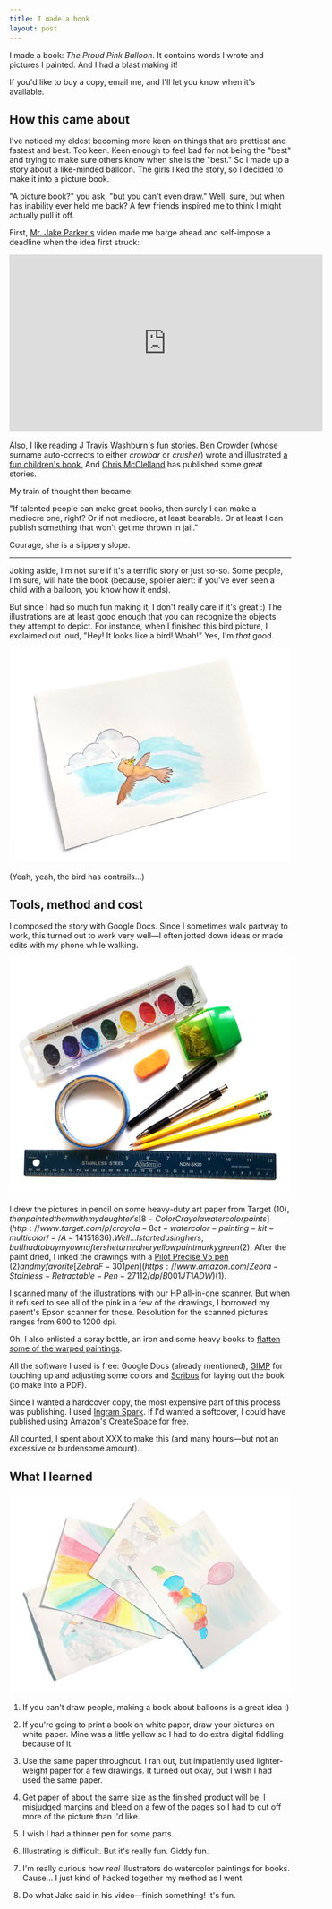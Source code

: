 ```yaml
---
title: I made a book
layout: post
---
```


<script>
$(function() {
    $('a[href^=http]').each(function() {
        if (this.href.indexOf(location.hostname) === -1) {
            $(this).attr({
                target: "_blank",
                title: "Opens in a new window"
            });
        }
    })
});
</script>

I made a book: *The Proud Pink Balloon*.  It contains words I wrote and pictures I painted.  And I had a blast making it!

If you'd like to buy a copy, email me, and I'll let you know when it's available.

## How this came about

I've noticed my eldest becoming more keen on things that are prettiest and fastest and best.  Too keen.  Keen enough to feel bad for not being the "best" and trying to make sure others know when she is the "best."  So I made up a story about a like-minded balloon.  The girls liked the story, so I decided to make it into a picture book.

"A picture book?" you ask, "but you can't even draw."  Well, sure, but when has inability ever held me back?  A few friends inspired me to think I might actually pull it off.

First, [Mr. Jake Parker's](http://mrjakeparker.com/) video made me barge ahead and self-impose a deadline when the idea first struck:

<iframe width="560" height="315" style="margin: 0 auto;" src="https://www.youtube.com/embed/lRtV-ugIT0k" frameborder="0" allowfullscreen></iframe>

Also, I like reading [J Travis Washburn's](http://www.jwashburn.com/) fun stories.  Ben Crowder (whose surname auto-corrects to either *crowbar* or *crusher*) wrote and illustrated [a fun children's book.](http://bencrowder.net/books/picture-books/the-circle-book/)  And [Chris McClelland](http://theprovocanyonreview.net/about-us.html) has published some great stories.

My train of thought then became:

"If talented people can make great books, then surely I can make a mediocre one, right?  Or if not mediocre, at least bearable. Or at least I can publish something that won't get me thrown in jail."

Courage, she is a slippery slope.

---

Joking aside, I'm not sure if it's a terrific story or just so-so. Some people, I'm sure, will hate the book (because, spoiler alert: if you've ever seen a child with a balloon, you know how it ends).

But since I had so much fun making it, I don't really care if it's great :) The illustrations are at least good enough that you can recognize the objects they attempt to depict.  For instance, when I finished this bird picture, I exclaimed out loud, "Hey! It looks like a bird! Woah!" Yes, I'm *that* good.

![Look, a bird!](/images/book/bird_med.png)

(Yeah, yeah, the bird has contrails...)

## Tools, method and cost

I composed the story with Google Docs.  Since I sometimes walk partway to work, this turned out to work very well&mdash;I often jotted down ideas or made edits with my phone while walking.

![Art tools](/images/book/arttools_med.png)

I drew the pictures in pencil on some heavy-duty art paper from Target ($10), then painted them with my daughter's [8-Color Crayola water color paints](http://www.target.com/p/crayola-8ct-watercolor-painting-kit-multicolor/-/A-14151836).  Well... I started using hers, but I had to buy my own after she turned her yellow paint murky green ($2).  After the paint dried, I inked the drawings with a [Pilot Precise V5 pen](https://www.amazon.com/Pilot-Precise-Stick-Rolling-35334/dp/B00006IEBI) ($2) and my favorite [Zebra F-301 pen](https://www.amazon.com/Zebra-Stainless-Retractable-Pen-27112/dp/B001JT1ADW) ($1).

I scanned many of the illustrations with our HP all-in-one scanner.  But when it refused to see all of the pink in a few of the drawings, I borrowed my parent's Epson scanner for those.  Resolution for the scanned pictures ranges from 600 to 1200 dpi.

Oh, I also enlisted a spray bottle, an iron and some heavy books to [flatten some of the warped paintings](https://www.youtube.com/watch?v=tL6fxMgtU9A).

All the software I used is free:  Google Docs (already mentioned), [GIMP](https://www.gimp.org/) for touching up and adjusting some colors and [Scribus](https://www.scribus.net/) for laying out the book (to make into a PDF).

Since I wanted a hardcover copy, the most expensive part of this process was publishing.  I used [Ingram Spark](http://www.ingramspark.com/).  If I'd wanted a softcover, I could have published using Amazon's CreateSpace for free.

All counted, I spent about XXX to make this (and many hours&mdash;but not an excessive or burdensome amount).

## What I learned

![Samples](/images/book/severalpics_med.png)

1. If you can't draw people, making a book about balloons is a great idea :)

1. If you're going to print a book on white paper, draw your pictures on white paper.  Mine was a little yellow so I had to do extra digital fiddling because of it.

1. Use the same paper throughout.  I ran out, but impatiently used lighter-weight paper for a few drawings.  It turned out okay, but I wish I had used the same paper.

1. Get paper of about the same size as the finished product will be.  I misjudged margins and bleed on a few of the pages so I had to cut off more of the picture than I'd like.

1. I wish I had a thinner pen for some parts.

1. Illustrating is difficult.  But it's really fun.  Giddy fun.

1. I'm really curious how *real* illustrators do watercolor paintings for books.  Cause... I just kind of hacked together my method as I went.

1. Do what Jake said in his video&mdash;finish something!  It's fun.


